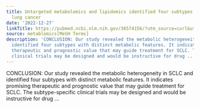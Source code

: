 ```yaml
---
title: Untargeted metabolomics and lipidomics identified four subtypes of small cell
  lung cancer
date: '2022-12-27'
linkTitle: https://pubmed.ncbi.nlm.nih.gov/36574156/?utm_source=curl&utm_medium=rss&utm_campaign=pubmed-2&utm_content=1Zkrxt7ktlCbHBXEV3v65xxSnkSWNsJ1A6Fq3gBniKhGfIUslK&fc=20210907212339&ff=20221229200542&v=2.17.9.post6+86293ac
source: metablomics[MeSH Terms]
description: 'CONCLUSION: Our study revealed the metabolic heterogeneity in SCLC and
  identified four subtypes with distinct metabolic features. It indicates promising
  therapeutic and prognostic value that may guide treatment for SCLC. The subtype-specific
  clinical trials may be designed and would be instructive for drug ...'
---
```

CONCLUSION: Our study revealed the metabolic heterogeneity in SCLC and identified four subtypes with distinct metabolic features. It indicates promising therapeutic and prognostic value that may guide treatment for SCLC. The subtype-specific clinical trials may be designed and would be instructive for drug ...